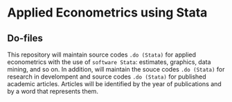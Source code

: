 # Applied Econometrics using Stata

## Do-files

This repository will maintain source codes `.do (Stata)` for applied econometrics with the use of `software Stata`: estimates, graphics, data mining, and so on. In addition, will maintain the souce codes `.do (Stata)` for research in develompent and source codes `.do (Stata)` for published academic articles. Articles will be identified by the year of publications and by a word that represents them.
